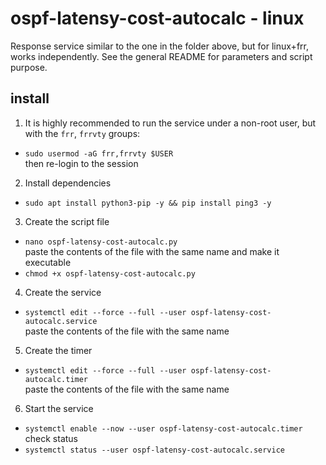 # ospf-latensy-cost-autocalc - linux

Response service similar to the one in the folder above, but for linux+frr, works independently. See the general README for parameters and script purpose.

## install
1. It is highly recommended to run the service under a non-root user, but with the `frr`, `frrvty` groups:
  - `sudo usermod -aG frr,frrvty $USER` \
then re-login to the session
2. Install dependencies
  - `sudo apt install python3-pip -y && pip install ping3 -y`
3. Create the script file
  - `nano ospf-latensy-cost-autocalc.py`  
paste the contents of the file with the same name and make it executable  
  - `chmod +x ospf-latensy-cost-autocalc.py`
4. Create the service
  - `systemctl edit --force --full --user ospf-latensy-cost-autocalc.service`  
paste the contents of the file with the same name
5. Create the timer
  - `systemctl edit --force --full --user ospf-latensy-cost-autocalc.timer`  
paste the contents of the file with the same name
6. Start the service
  - `systemctl enable --now --user ospf-latensy-cost-autocalc.timer`  
check status  
  - `systemctl status --user ospf-latensy-cost-autocalc.service`